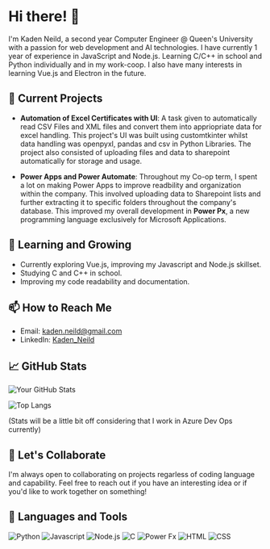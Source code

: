 # Hi there! 👋

I'm  Kaden Neild, a second year Computer Engineer @ Queen's University with a passion for web development and AI technologies.
I have currently 1 year of experience in JavaScript and Node.js. 
Learning C/C++ in school and Python individually and in my work-coop.
I also have many interests in learning Vue.js and Electron in the future.  

## 🔭 Current Projects
- **Automation of Excel Certificates with UI**:
  A task given to automatically read CSV Files and XML files and convert them into appriopriate data for excel handling.
This project's UI was built using customtkinter whilst data handling was openpyxl, pandas and csv in Python Libraries.
The project also consisted of uploading files and data to sharepoint automatically for storage and usage. 

- **Power Apps and Power Automate**:
    Throughout my Co-op term, I spent a lot on making Power Apps to improve readbility and organization within the company.
  This involved uploading data to Sharepoint lists and further extracting it to specific folders throughout the company's database.
  This improved my overall development in **Power Px**, a new programming language exclusively for Microsoft Applications. 

## 🌱 Learning and Growing
- Currently exploring Vue.js, improving my Javascript and Node.js skillset.
- Studying C and C++ in school. 
- Improving my code readability and documentation. 

## 📫 How to Reach Me
- Email: kaden.neild@gmail.com 
- LinkedIn: [Kaden_Neild](https://www.linkedin.com/in/kaden-neild-2a93a0295/)

## 📈 GitHub Stats
![Your GitHub Stats](https://github-readme-stats.vercel.app/api?username=Kxddeenn&show_icons=true&theme=default)

![Top Langs](https://github-readme-stats.vercel.app/api/top-langs/?username=Kxddeenn&theme=tokyonight)

(Stats will be a little bit off considering that I work in Azure Dev Ops currently)

## 🤝 Let's Collaborate
I'm always open to collaborating on projects regarless of coding language and capability. Feel free to reach out if you have an interesting idea or if you'd like to work together on something!

## 💬 Languages and Tools
![Python](https://img.shields.io/badge/-Python-333333?style=flat&logo=python&logoColor=FFD43B)
![Javascript](https://img.shields.io/badge/-JavaScript-333333?style=flat&logo=javascript&logoColor=F7DF1E)
![Node.js](https://img.shields.io/badge/-Node.js-333333?style=flat&logo=node.js&logoColor=339933)
![C](https://img.shields.io/badge/-C-333333?style=flat&logo=c&logoColor=A8B9CC)
![Power Fx](https://img.shields.io/badge/-Power%20Fx-333333?style=flat&logo=power-fx&logoColor=742774)
![HTML](https://img.shields.io/badge/-HTML5-333333?style=flat&logo=html5&logoColor=E34F26)
![CSS](https://img.shields.io/badge/-CSS3-333333?style=flat&logo=css3&logoColor=1572B6)




